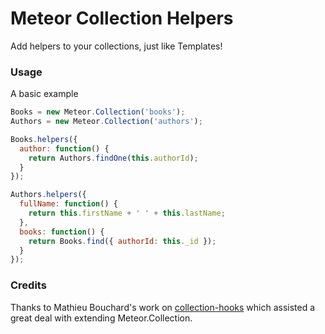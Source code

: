 # Meteor Collection Helpers

Add helpers to your collections, just like Templates!

### Usage

A basic example

```javascript
Books = new Meteor.Collection('books');
Authors = new Meteor.Collection('authors');

Books.helpers({
  author: function() {
    return Authors.findOne(this.authorId);
  }
});

Authors.helpers({
  fullName: function() {
    return this.firstName + ' ' + this.lastName;
  },
  books: function() {
    return Books.find({ authorId: this._id });
  }
});
```

### Credits

Thanks to Mathieu Bouchard's work on [collection-hooks](https://github.com/matb33/meteor-collection-hooks) which assisted a great deal with extending Meteor.Collection.
